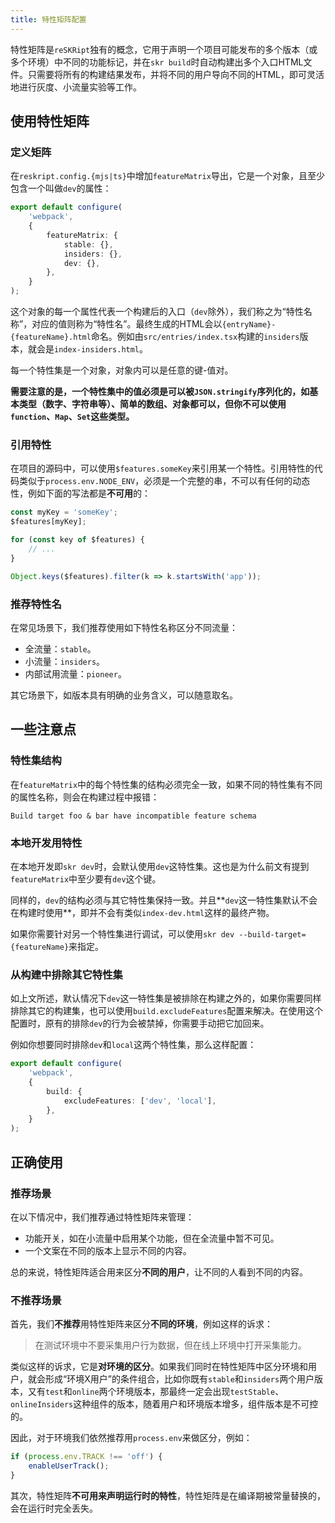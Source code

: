 ```yaml
---
title: 特性矩阵配置
---
```


特性矩阵是`reSKRipt`独有的概念，它用于声明一个项目可能发布的多个版本（或多个环境）中不同的功能标记，并在`skr build`时自动构建出多个入口HTML文件。只需要将所有的构建结果发布，并将不同的用户导向不同的HTML，即可灵活地进行灰度、小流量实验等工作。

## 使用特性矩阵

### 定义矩阵

在`reskript.config.{mjs|ts}`中增加`featureMatrix`导出，它是一个对象，且至少包含一个叫做`dev`的属性：

```ts
export default configure(
    'webpack',
    {
        featureMatrix: {
            stable: {},
            insiders: {},
            dev: {},
        },
    }
);
```

这个对象的每一个属性代表一个构建后的入口（`dev`除外），我们称之为“特性名称”，对应的值则称为“特性名”。最终生成的HTML会以`{entryName}-{featureName}.html`命名。例如由`src/entries/index.tsx`构建的`insiders`版本，就会是`index-insiders.html`。

每一个特性集是一个对象，对象内可以是任意的键-值对。

**需要注意的是，一个特性集中的值必须是可以被`JSON.stringify`序列化的，如基本类型（数字、字符串等）、简单的数组、对象都可以，但你不可以使用`function`、`Map`、`Set`这些类型。**

### 引用特性

在项目的源码中，可以使用`$features.someKey`来引用某一个特性。引用特性的代码类似于`process.env.NODE_ENV`，必须是一个完整的串，不可以有任何的动态性，例如下面的写法都是**不可用**的：

```ts
const myKey = 'someKey';
$features[myKey];

for (const key of $features) {
    // ...
}

Object.keys($features).filter(k => k.startsWith('app'));
```

### 推荐特性名

在常见场景下，我们推荐使用如下特性名称区分不同流量：

- 全流量：`stable`。
- 小流量：`insiders`。
- 内部试用流量：`pioneer`。

其它场景下，如版本具有明确的业务含义，可以随意取名。

## 一些注意点

### 特性集结构

在`featureMatrix`中的每个特性集的结构必须完全一致，如果不同的特性集有不同的属性名称，则会在构建过程中报错：

```
Build target foo & bar have incompatible feature schema
```

### 本地开发用特性

在本地开发即`skr dev`时，会默认使用`dev`这特性集。这也是为什么前文有提到`featureMatrix`中至少要有`dev`这个键。

同样的，`dev`的结构必须与其它特性集保持一致。并且**`dev`这一特性集默认不会在构建时使用**，即并不会有类似`index-dev.html`这样的最终产物。

如果你需要针对另一个特性集进行调试，可以使用`skr dev --build-target={featureName}`来指定。

### 从构建中排除其它特性集

如上文所述，默认情况下`dev`这一特性集是被排除在构建之外的，如果你需要同样排除其它的构建集，也可以使用`build.excludeFeatures`配置来解决。在使用这个配置时，原有的排除`dev`的行为会被禁掉，你需要手动把它加回来。

例如你想要同时排除`dev`和`local`这两个特性集，那么这样配置：

```ts
export default configure(
    'webpack',
    {
        build: {
            excludeFeatures: ['dev', 'local'],
        },
    }
);
```

## 正确使用

### 推荐场景

在以下情况中，我们推荐通过特性矩阵来管理：

- 功能开关，如在小流量中启用某个功能，但在全流量中暂不可见。
- 一个文案在不同的版本上显示不同的内容。

总的来说，特性矩阵适合用来区分**不同的用户**，让不同的人看到不同的内容。

### 不推荐场景

首先，我们**不推荐**用特性矩阵来区分**不同的环境**，例如这样的诉求：

> 在测试环境中不要采集用户行为数据，但在线上环境中打开采集能力。

类似这样的诉求，它是**对环境的区分**。如果我们同时在特性矩阵中区分环境和用户，就会形成“环境X用户”的条件组合，比如你既有`stable`和`insiders`两个用户版本，又有`test`和`online`两个环境版本，那最终一定会出现`testStable`、`onlineInsiders`这种组件的版本，随着用户和环境版本增多，组件版本是不可控的。

因此，对于环境我们依然推荐用`process.env`来做区分，例如：

```ts
if (process.env.TRACK !== 'off') {
    enableUserTrack();
}
```

其次，特性矩阵**不可用来声明运行时的特性**，特性矩阵是在编译期被常量替换的，会在运行时完全丢失。
